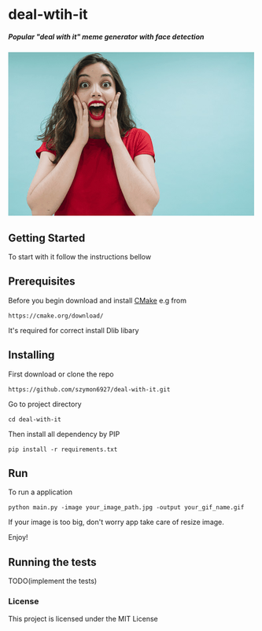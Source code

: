 # deal-wtih-it

##### Popular "deal with it" meme generator with face detection

![Test output gif](test.gif)

## Getting Started

To start with it follow the instructions bellow

## Prerequisites

Before you begin download and install [CMake](https://cmake.org/download/) e.g from 

```
https://cmake.org/download/
```

It's required for correct install Dlib libary

## Installing

First download or clone the repo

```
https://github.com/szymon6927/deal-with-it.git
```
Go to project directory
```
cd deal-with-it
```
Then install all dependency by PIP
```
pip install -r requirements.txt
```

## Run
To run a application
```
python main.py -image your_image_path.jpg -output your_gif_name.gif
```
If your image is too big, don't worry app take care of resize image.

Enjoy!


## Running the tests

TODO(implement the tests)

### License

This project is licensed under the MIT License